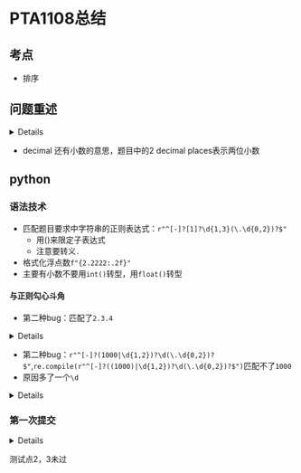 # PTA1108总结
## 考点
- 排序

## 问题重述

<details>
    <summary>Details</summary>

![](https://raw.githubusercontent.com/ednow/cloudimg/main/githubio/20210707213717.png)
</details>

+ decimal 还有小数的意思，题目中的2 decimal places表示两位小数

## python
### 语法技术
+ 匹配题目要求中字符串的正则表达式：`r"^[-]?[1]?\d{1,3}(\.\d{0,2})?$"`
  + 用()来限定子表达式
  + 注意要转义`.`
+ 格式化浮点数`f"{2.2222:.2f}"`
+ 主要有小数不要用`int()`转型，用`float()`转型

#### 与正则勾心斗角

+ 第二种bug：匹配了`2.3.4`

<details>
    <summary>Details</summary>


![](https://raw.githubusercontent.com/ednow/cloudimg/main/githubio/20210707222848.png)

</details>


+ 第二种bug：`r"^[-]?(1000|\d{1,2})?\d(\.\d{0,2})?$"`,`re.compile(r"^[-]?((1000)|\d{1,2})?\d(\.\d{0,2})?$")`匹配不了`1000`
+ 原因多了一个`\d`

<details>
    <summary>Details</summary>

![](https://raw.githubusercontent.com/ednow/cloudimg/main/githubio/20210707230713.png)

</details>



### 第一次提交
<details>
    <summary>Details</summary>

![](https://raw.githubusercontent.com/ednow/cloudimg/main/githubio/20210707222149.png)
</details>

测试点2，3未过

